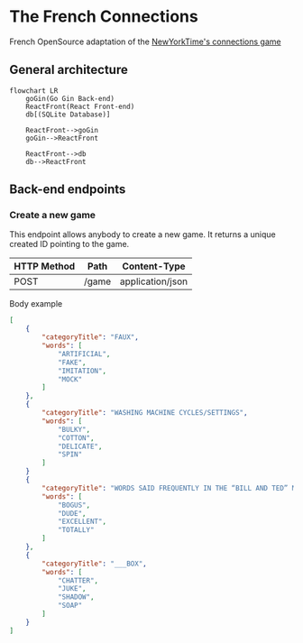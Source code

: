 # The French Connections

French OpenSource adaptation of the [NewYorkTime's connections game](https://www.nytimes.com/games/connections)

## General architecture 

```mermaid
flowchart LR
    goGin(Go Gin Back-end)
    ReactFront(React Front-end)
    db[(SQLite Database)]

    ReactFront-->goGin
    goGin-->ReactFront

    ReactFront-->db
    db-->ReactFront
```

## Back-end endpoints

### Create a new game

This endpoint allows anybody to create a new game. It returns a unique created ID pointing to the game.

| HTTP Method | Path  | Content-Type     |
| ----------- | ----- | ---------------- |
| POST        | /game | application/json |

Body example 

```json
[
    {
        "categoryTitle": "FAUX",
        "words": [
            "ARTIFICIAL",
            "FAKE",
            "IMITATION",
            "MOCK"
        ]
    },
    {
        "categoryTitle": "WASHING MACHINE CYCLES/SETTINGS",
        "words": [
            "BULKY", 
            "COTTON",
            "DELICATE",
            "SPIN"
        ]
    }
    {
        "categoryTitle": "WORDS SAID FREQUENTLY IN THE “BILL AND TED” MOVIES",
        "words": [
            "BOGUS",
            "DUDE",
            "EXCELLENT",
            "TOTALLY"
        ]
    },
    {
        "categoryTitle": "___BOX",
        "words": [
            "CHATTER",
            "JUKE",
            "SHADOW",
            "SOAP"
        ]
    }
]
```
